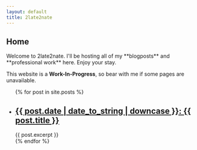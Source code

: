 ```yaml
---
layout: default
title: 2late2nate
---
```

<h2>Home</h2>
Welcome to 2late2nate. I'll be hosting all of my **blogposts** and **professional work** here. Enjoy your stay.

This website is a **Work-In-Progress**, so bear with me if some pages are unavailable.

<ul class="posts">
{% for post in site.posts %}
    <li>
        <section>
            <h2><a href="{{ post.url }}">{{ post.date | date_to_string | downcase }}: {{ post.title }}</a></h2>
            {{ post.excerpt }}
        </section>
    </li>
{% endfor %}
</ul>